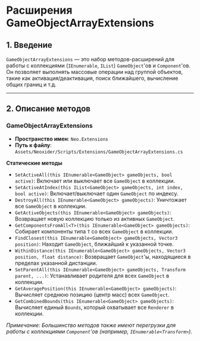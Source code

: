 # Расширения GameObjectArrayExtensions

## 1. Введение

`GameObjectArrayExtensions` — это набор методов-расширений для работы с коллекциями (`IEnumerable`, `IList`) `GameObject`'ов и `Component`'ов. Он позволяет выполнять массовые операции над группой объектов, такие как активация/деактивация, поиск ближайшего, вычисление общих границ и т.д.

---

## 2. Описание методов

### GameObjectArrayExtensions
- **Пространство имен**: `Neo.Extensions`
- **Путь к файлу**: `Assets/Neoxider/Scripts/Extensions/GameObjectArrayExtensions.cs`

**Статические методы**
- `SetActiveAll(this IEnumerable<GameObject> gameObjects, bool active)`: Включает или выключает все `GameObject` в коллекции.
- `SetActiveAtIndex(this IList<GameObject> gameObjects, int index, bool active)`: Включает/выключает один `GameObject` по индексу.
- `DestroyAll(this IEnumerable<GameObject> gameObjects)`: Уничтожает все `GameObject` в коллекции.
- `GetActiveObjects(this IEnumerable<GameObject> gameObjects)`: Возвращает новую коллекцию только из активных `GameObject`.
- `GetComponentsFromAll<T>(this IEnumerable<GameObject> gameObjects)`: Собирает компоненты типа `T` со всех `GameObject` в коллекции.
- `FindClosest(this IEnumerable<GameObject> gameObjects, Vector3 position)`: Находит `GameObject`, ближайший к указанной точке.
- `WithinDistance(this IEnumerable<GameObject> gameObjects, Vector3 position, float distance)`: Возвращает `GameObject`'ы, находящиеся в пределах указанной дистанции.
- `SetParentAll(this IEnumerable<GameObject> gameObjects, Transform parent, ...)`: Устанавливает родителя для всех `GameObject` в коллекции.
- `GetAveragePosition(this IEnumerable<GameObject> gameObjects)`: Вычисляет среднюю позицию (центр масс) всех `GameObject`.
- `GetCombinedBounds(this IEnumerable<GameObject> gameObjects)`: Вычисляет единый `Bounds`, который охватывает все `Renderer` в коллекции.

*Примечание: Большинство методов также имеют перегрузки для работы с коллекциями `Component`'ов (например, `IEnumerable<Transform>`).*
